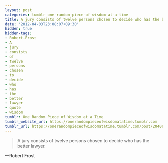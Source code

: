 ```yaml
---
layout: post
categories: tumblr one-random-piece-of-wisdom-at-a-time
title: A jury consists of twelve persons chosen to decide who has the better lawyer.
date: '2012-04-03T23:08:07+09:30'
hidden: true
hidden-tags:
- Robert-Frost
- A
- jury
- consists
- of
- twelve
- persons
- chosen
- to
- decide
- who
- has
- the
- better
- lawyer
- quote
- wisdom
tumblr: One Random Piece of Wisdom at a Time
tumblr_website_url: https://onerandompieceofwisdomatatime.tumblr.com
tumblr_url: https://onerandompieceofwisdomatatime.tumblr.com/post/20406957295/a-jury-consists-of-twelve-persons-chosen-to-decide
---
```

> A jury consists of twelve persons chosen to decide who has the better lawyer.

—Robert Frost
